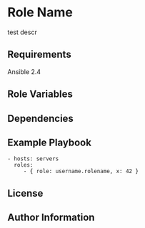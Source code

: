Role Name
=========

test descr

Requirements
------------

Ansible 2.4

Role Variables
--------------


Dependencies
------------


Example Playbook
----------------


    - hosts: servers
      roles:
         - { role: username.rolename, x: 42 }

License
-------


Author Information
------------------
